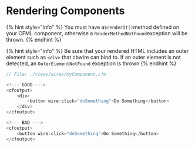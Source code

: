 # Rendering Components

{% hint style="info" %}
You must have a`$renderIt()`method defined on your CFML component, otherwise a  `RenderMethodNotFound`exception will be thrown.
{% endhint %}

{% hint style="info" %}
Be sure that your rendered HTML includes an outer element such as `<div>` that cbwire can bind to. If an outer element is not detected, an `OuterElementNotFound` exception is thrown
{% endhint %}

```javascript
// File: ./views/wires/myComponent.cfm

<!--- GOOD --->
<cfoutput>
    <div>
        <button wire:click="doSomething">Do Something</button>
    </div>
</cfoutput>

<!--- BAD --->
<cfoutput>
    <button wire:click="doSomething">Do Something</button>
</cfoutput>
```

